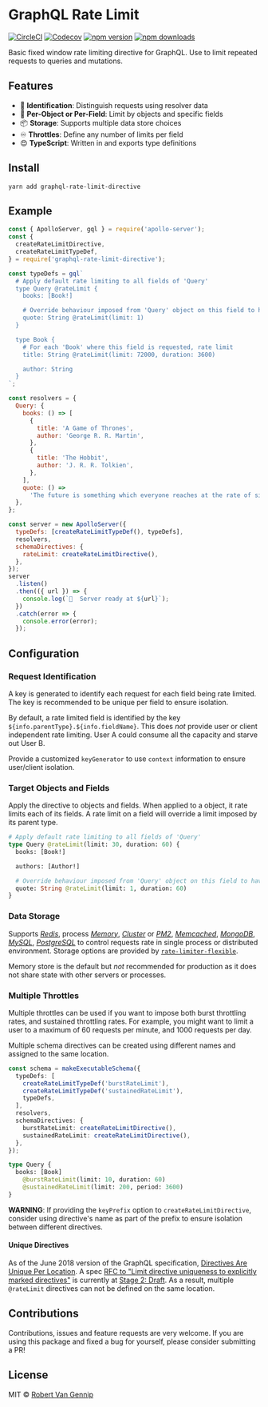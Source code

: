 # GraphQL Rate Limit

[![CircleCI](https://circleci.com/gh/ravangen/graphql-rate-limit.svg?style=shield&circle-token=5115eed32e1e82d43eb00140580186fb8e1563f6)](https://circleci.com/gh/ravangen/graphql-rate-limit) [![Codecov](https://img.shields.io/codecov/c/github/ravangen/graphql-rate-limit.svg?style=popout)](https://codecov.io/gh/ravangen/graphql-rate-limit) [![npm version](https://img.shields.io/npm/v/graphql-rate-limit-directive.svg?style=popout)](https://www.npmjs.com/package/graphql-rate-limit-directive) [![npm downloads](https://img.shields.io/npm/dm/graphql-rate-limit-directive.svg?style=popout)](https://www.npmjs.com/package/graphql-rate-limit-directive)

Basic fixed window rate limiting directive for GraphQL. Use to limit repeated requests to queries and mutations.

## Features

- 📇 **Identification**: Distinguish requests using resolver data
- 🎯 **Per-Object or Per-Field**: Limit by objects and specific fields
- 📦 **Storage**: Supports multiple data store choices
- ♾️ **Throttles**: Define any number of limits per field
- 😍 **TypeScript**: Written in and exports type definitions

## Install

`yarn add graphql-rate-limit-directive`

## Example

```javascript
const { ApolloServer, gql } = require('apollo-server');
const {
  createRateLimitDirective,
  createRateLimitTypeDef,
} = require('graphql-rate-limit-directive');

const typeDefs = gql`
  # Apply default rate limiting to all fields of 'Query'
  type Query @rateLimit {
    books: [Book!]

    # Override behaviour imposed from 'Query' object on this field to have a custom limit
    quote: String @rateLimit(limit: 1)
  }

  type Book {
    # For each 'Book' where this field is requested, rate limit
    title: String @rateLimit(limit: 72000, duration: 3600)

    author: String
  }
`;

const resolvers = {
  Query: {
    books: () => [
      {
        title: 'A Game of Thrones',
        author: 'George R. R. Martin',
      },
      {
        title: 'The Hobbit',
        author: 'J. R. R. Tolkien',
      },
    ],
    quote: () =>
      'The future is something which everyone reaches at the rate of sixty minutes an hour, whatever he does, whoever he is. ― C.S. Lewis',
  },
};

const server = new ApolloServer({
  typeDefs: [createRateLimitTypeDef(), typeDefs],
  resolvers,
  schemaDirectives: {
    rateLimit: createRateLimitDirective(),
  },
});
server
  .listen()
  .then(({ url }) => {
    console.log(`🚀  Server ready at ${url}`);
  })
  .catch(error => {
    console.error(error);
  });
```

## Configuration

### Request Identification

A key is generated to identify each request for each field being rate limited. The key is recommended to be unique per field to ensure isolation.

By default, a rate limited field is identified by the key `${info.parentType}.${info.fieldName}`. This does _not_ provide user or client independent rate limiting. User A could consume all the capacity and starve out User B.

Provide a customized `keyGenerator` to use `context` information to ensure user/client isolation.

### Target Objects and Fields

Apply the directive to objects and fields. When applied to a object, it rate limits each of its fields. A rate limit on a field will override a limit imposed by its parent type.

```graphql
# Apply default rate limiting to all fields of 'Query'
type Query @rateLimit(limit: 30, duration: 60) {
  books: [Book!]

  authors: [Author!]

  # Override behaviour imposed from 'Query' object on this field to have different limit
  quote: String @rateLimit(limit: 1, duration: 60)
}
```

### Data Storage

Supports [_Redis_](https://github.com/animir/node-rate-limiter-flexible/wiki/Redis), process [_Memory_](https://github.com/animir/node-rate-limiter-flexible/wiki/Memory), [_Cluster_](https://github.com/animir/node-rate-limiter-flexible/wiki/Cluster) or [_PM2_](https://github.com/animir/node-rate-limiter-flexible/wiki/PM2-cluster), [_Memcached_](https://github.com/animir/node-rate-limiter-flexible/wiki/Memcache), [_MongoDB_](https://github.com/animir/node-rate-limiter-flexible/wiki/Mongo), [_MySQL_](https://github.com/animir/node-rate-limiter-flexible/wiki/MySQL), [_PostgreSQL_](https://github.com/animir/node-rate-limiter-flexible/wiki/PostgreSQL) to control requests rate in single process or distributed environment. Storage options are provided by [`rate-limiter-flexible`](https://github.com/animir/node-rate-limiter-flexible).

Memory store is the default but _not_ recommended for production as it does not share state with other servers or processes.

### Multiple Throttles

Multiple throttles can be used if you want to impose both burst throttling rates, and sustained throttling rates. For example, you might want to limit a user to a maximum of 60 requests per minute, and 1000 requests per day.

Multiple schema directives can be created using different names and assigned to the same location.

```typescript
const schema = makeExecutableSchema({
  typeDefs: [
    createRateLimitTypeDef('burstRateLimit'),
    createRateLimitTypeDef('sustainedRateLimit'),
    typeDefs,
  ],
  resolvers,
  schemaDirectives: {
    burstRateLimit: createRateLimitDirective(),
    sustainedRateLimit: createRateLimitDirective(),
  },
});
```

```graphql
type Query {
  books: [Book]
    @burstRateLimit(limit: 10, duration: 60)
    @sustainedRateLimit(limit: 200, period: 3600)
}
```

**WARNING**: If providing the `keyPrefix` option to `createRateLimitDirective`, consider using directive's name as part of the prefix to ensure isolation between different directives.

#### Unique Directives

As of the June 2018 version of the GraphQL specification, [Directives Are Unique Per Location](https://facebook.github.io/graphql/June2018/#sec-Directives-Are-Unique-Per-Location). A spec [RFC to "Limit directive uniqueness to explicitly marked directives"](https://github.com/facebook/graphql/pull/472) is currently at [Stage 2: Draft](https://github.com/facebook/graphql/blob/master/CONTRIBUTING.md#stage-2-draft). As a result, multiple `@rateLimit` directives can not be defined on the same location.

## Contributions

Contributions, issues and feature requests are very welcome. If you are using this package and fixed a bug for yourself, please consider submitting a PR!

## License

MIT © [Robert Van Gennip](https://github.com/ravangen/)
